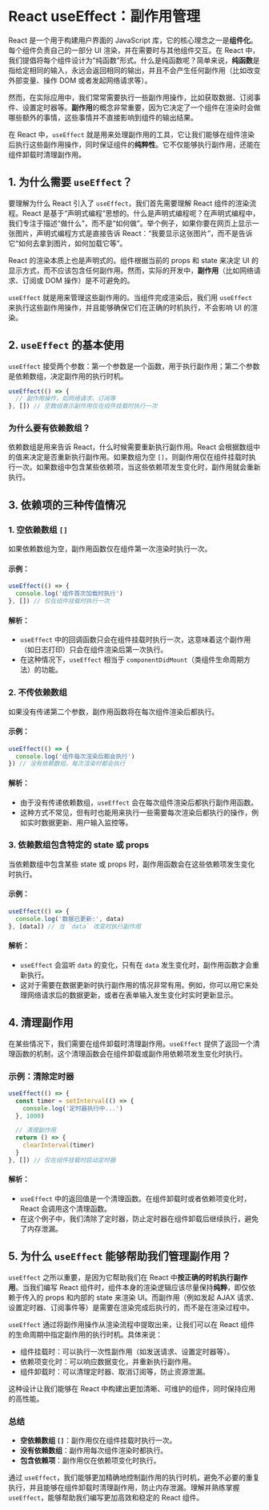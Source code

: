 # React useEffect：副作用管理

React 是一个用于构建用户界面的 JavaScript 库，它的核心理念之一是**组件化**。每个组件负责自己的一部分 UI 渲染，并在需要时与其他组件交互。在 React 中，我们提倡将每个组件设计为“纯函数”形式。什么是纯函数呢？简单来说，**纯函数**是指给定相同的输入，永远会返回相同的输出，并且不会产生任何副作用（比如改变外部变量、操作 DOM 或者发起网络请求等）。

然而，在实际应用中，我们常常需要执行一些副作用操作，比如获取数据、订阅事件、设置定时器等。**副作用**的概念非常重要，因为它决定了一个组件在渲染时会做哪些额外的事情，这些事情并不直接影响到组件的输出结果。

在 React 中，`useEffect` 就是用来处理副作用的工具，它让我们能够在组件渲染后执行这些副作用操作，同时保证组件的**纯粹性**。它不仅能够执行副作用，还能在组件卸载时清理副作用。

## 1. 为什么需要 `useEffect`？

要理解为什么 React 引入了 `useEffect`，我们首先需要理解 React 组件的渲染流程。React 是基于“声明式编程”思想的。什么是声明式编程呢？在声明式编程中，我们专注于描述“做什么”，而不是“如何做”。举个例子，如果你要在网页上显示一张图片，声明式编程方式是直接告诉 React：“我要显示这张图片”，而不是告诉它“如何去拿到图片，如何加载它等”。

React 的渲染本质上也是声明式的。组件根据当前的 props 和 state 来决定 UI 的显示方式，而不应该包含任何副作用。然而，实际的开发中，**副作用**（比如网络请求、订阅或 DOM 操作）是不可避免的。

`useEffect` 就是用来管理这些副作用的。当组件完成渲染后，我们用 `useEffect` 来执行这些副作用操作，并且能够确保它们在正确的时机执行，不会影响 UI 的渲染。

## 2. `useEffect` 的基本使用

`useEffect` 接受两个参数：第一个参数是一个函数，用于执行副作用；第二个参数是依赖数组，决定副作用的执行时机。

```javascript
useEffect(() => {
  // 副作用操作，如网络请求、订阅等
}, []) // 空数组表示副作用仅在组件挂载时执行一次
```

### 为什么要有依赖数组？

依赖数组是用来告诉 React，什么时候需要重新执行副作用。React 会根据数组中的值来决定是否重新执行副作用。如果数组为空 `[]`，则副作用仅在组件挂载时执行一次。如果数组中包含某些依赖项，当这些依赖项发生变化时，副作用就会重新执行。

## 3. 依赖项的三种传值情况

### 1. 空依赖数组 `[]`

如果依赖数组为空，副作用函数仅在组件第一次渲染时执行一次。

#### 示例：

```javascript
useEffect(() => {
  console.log('组件首次加载时执行')
}, []) // 仅在组件挂载时执行一次
```

#### 解析：

- `useEffect` 中的回调函数只会在组件挂载时执行一次，这意味着这个副作用（如日志打印）只会在组件渲染后第一次执行。
- 在这种情况下，`useEffect` 相当于 `componentDidMount`（类组件生命周期方法）的功能。

### 2. 不传依赖数组

如果没有传递第二个参数，副作用函数将在每次组件渲染后都执行。

#### 示例：

```javascript
useEffect(() => {
  console.log('组件每次渲染后都会执行')
}) // 没有依赖数组，每次渲染时都会执行
```

#### 解析：

- 由于没有传递依赖数组，`useEffect` 会在每次组件渲染后都执行副作用函数。
- 这种方式不常见，但有时也能用来执行一些需要每次渲染后都执行的操作，例如实时数据更新、用户输入监控等。

### 3. 依赖数组包含特定的 state 或 props

当依赖数组中包含某些 state 或 props 时，副作用函数会在这些依赖项发生变化时执行。

#### 示例：

```javascript
useEffect(() => {
  console.log('数据已更新:', data)
}, [data]) // 当 `data` 改变时执行副作用
```

#### 解析：

- `useEffect` 会监听 `data` 的变化，只有在 `data` 发生变化时，副作用函数才会重新执行。
- 这对于需要在数据更新时执行副作用的情况非常有用。例如，你可以用它来处理网络请求后的数据更新，或者在表单输入发生变化时实时更新显示。

## 4. 清理副作用

在某些情况下，我们需要在组件卸载时清理副作用。`useEffect` 提供了返回一个清理函数的机制，这个清理函数会在组件卸载或副作用依赖项发生变化时执行。

### 示例：清除定时器

```javascript
useEffect(() => {
  const timer = setInterval(() => {
    console.log('定时器执行中...')
  }, 1000)

  // 清理副作用
  return () => {
    clearInterval(timer)
  }
}, []) // 仅在组件挂载时启动定时器
```

#### 解析：

- `useEffect` 中的返回值是一个清理函数。在组件卸载时或者依赖项变化时，React 会调用这个清理函数。
- 在这个例子中，我们清除了定时器，防止定时器在组件卸载后继续执行，避免了内存泄漏。

## 5. 为什么 `useEffect` 能够帮助我们管理副作用？

`useEffect` 之所以重要，是因为它帮助我们在 React 中**按正确的时机执行副作用**。当我们编写 React 组件时，组件本身的渲染逻辑应该尽量保持**纯粹**，即仅依赖于传入的 props 和内部的 state 来渲染 UI。而副作用（例如发起 AJAX 请求、设置定时器、订阅事件等）是需要在渲染完成后执行的，而不是在渲染过程中。

`useEffect` 通过将副作用操作从渲染流程中提取出来，让我们可以在 React 组件的生命周期中指定副作用的执行时机。具体来说：

- 组件挂载时：可以执行一次性副作用（如发送请求、设置定时器等）。
- 依赖项变化时：可以响应数据变化，并重新执行副作用。
- 组件卸载时：可以清理定时器、取消订阅等，防止资源泄漏。

这种设计让我们能够在 React 中构建出更加清晰、可维护的组件，同时保持应用的高性能。

### 总结

- **空依赖数组 `[]`**：副作用仅在组件挂载时执行一次。
- **没有依赖数组**：副作用每次组件渲染时都执行。
- **包含依赖项**：副作用仅在依赖项变化时执行。

通过 `useEffect`，我们能够更加精确地控制副作用的执行时机，避免不必要的重复执行，并且能够在组件卸载时清理副作用，防止内存泄漏。理解并熟练掌握 `useEffect`，能够帮助我们编写更加高效和稳定的 React 组件。

